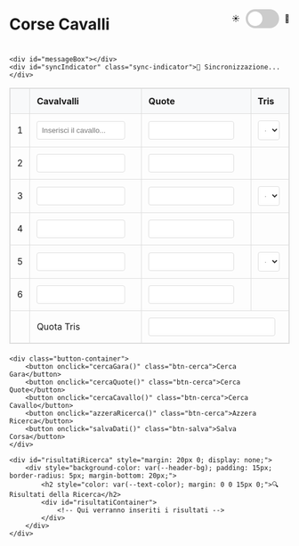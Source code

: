 <!DOCTYPE html>
<html data-theme="light">
<head>
    <title>Corse Cavalli</title>
    <meta name="viewport" content="width=device-width, initial-scale=1, maximum-scale=1">
<style>
    :root[data-theme="light"] {
        --bg-color: #ffffff;
        --text-color: #333333;
        --border-color: #dddddd;
        --header-bg: #f8f9fa;
        --button-primary: #4CAF50;
        --button-secondary: #2196F3;
        --alert-warning: #f44336;
        --alert-info: #2196F3;
    }

    :root[data-theme="dark"] {
        --bg-color: #1a1a1a;
        --text-color: #ffffff;
        --border-color: #444444;
        --header-bg: #2d2d2d;
        --button-primary: #45a049;
        --button-secondary: #1976d2;
        --alert-warning: #d32f2f;
        --alert-info: #1976d2;
    }
<style>
    body {
        font-family: Arial, sans-serif;
        max-width: 1200px;
        margin: 0 auto;
        padding: 20px;
        background-color: var(--bg-color);
        color: var(--text-color);
        transition: all 0.3s ease;
    }

    .header-controls {
        display: flex;
        justify-content: space-between;
        align-items: center;
        margin-bottom: 20px;
        flex-wrap: wrap;
        gap: 10px;
    }

    table {
        width: 100%;
        border-collapse: collapse;
        margin-bottom: 20px;
        border: 1px solid var(--border-color);
    }

    th, td {
        padding: 12px;
        text-align: left;
        border: 1px solid var(--border-color);
    }

    th {
        background-color: var(--header-bg);
    }

    input, select {
        width: 90%;
        padding: 8px;
        border: 1px solid var(--border-color);
        border-radius: 4px;
        background-color: var(--bg-color);
        color: var(--text-color);
    }

    .button-container {
        display: flex;
        gap: 10px;
        margin: 20px 0;
        flex-wrap: wrap;
    }

    button {
        padding: 10px 20px;
        color: white;
        border: none;
        border-radius: 4px;
        cursor: pointer;
        transition: opacity 0.3s ease;
    }
</style>
<style>
    .theme-switch {
        display: flex;
        align-items: center;
        gap: 10px;
    }

    .toggle-switch {
        position: relative;
        display: inline-block;
        width: 60px;
        height: 34px;
    }

    .toggle-switch input {
        opacity: 0;
        width: 0;
        height: 0;
    }

    .slider {
        position: absolute;
        cursor: pointer;
        top: 0;
        left: 0;
        right: 0;
        bottom: 0;
        background-color: #ccc;
        transition: .4s;
        border-radius: 34px;
    }

    .slider:before {
        position: absolute;
        content: "";
        height: 26px;
        width: 26px;
        left: 4px;
        bottom: 4px;
        background-color: white;
        transition: .4s;
        border-radius: 50%;
    }

    input:checked + .slider {
        background-color: var(--button-secondary);
    }

    input:checked + .slider:before {
        transform: translateX(26px);
    }

    .btn-salva {
        background-color: var(--button-primary);
    }

    .btn-cerca {
        backgrkground-color: var(--button-secondary);
    }

    .alert {
        padding: 15px;
        margin: 10px 0;
        border-radius: 4px;
        color: white;
    }

    .alert-warning {
        background-color: var(--alert-warning);
    }

    .alert-info {
        background-color: var(--alert-info);
    }

    .alert-centrale {
        position: fixed;
        top: 50%;
        left: 50%;
        transform: translate(-50%, -50%);
        background-color: #ff0000;
        color: white;
        padding: 20px;
        border-radius: 10px;
        box-shadow: 0 0 20px rgba(0,0,0,0.5);
        z-index: 1000;
        animation: blink 1s infinite;
        min-width: 300px;
        text-align: center;
    }

    @keyframes blink {
        0% { opacity: 1; }
        50% { opacity: 0.7; }
        100% { opacity: 1; }
    }

    .sync-indicator {
        position: fixed;
        top: 10px;
        right: 10px;
        background-color: var(--button-secondary);
        color: white;
        padding: 5px 10px;
        border-radius: 4px;
        font-size: 12px;
        opacity: 0;
        transition: opacity 0.3s;
    }

    .sync-indicator.visible {
        opacity: 1;
    }

    @media screen and (max-width: 768px) {
        body {
            padding: 10px;
            font-size: 14px;
        }

        table {
            font-size: 12px;
        }

        th, td {
            padding: 6px;
        }

        input, select {
            padding: 4px;
            font-size: 12px;
        }

        button {
            width: 100%;
            padding: 12px;
            font-size: 14px;
            justify-content: center;
        }

        .header-controls {
            flex-direction: column;
        }
    }
</style>
</head>
<body>
    <div class="header-controls">
        <h1>Corse Cavalli</h1>
        <div class="theme-switch">
            <span>☀️</span>
            <label class="toggle-switch">
                <input type="checkbox" id="themeToggle">
                <span class="slider"></span>
            </label>
            <span>🌙</span>
        </div>
    </div>
    
    <div id="messageBox"></div>
    <div id="syncIndicator" class="sync-indicator">🔄 Sincronizzazione...</div>
  <table id="mainTable">
        <tr>
            <th></th>
            <th>Cavalvalli</th>
            <th>Quote</th>
            <th>Tris</th>
        </tr>
        <!-- Riga 1: cavallo, quota, primo posto tris -->
        <tr>
            <td>1</td>
            <td>
                <div class="cavalli-input-container">
                    <input type="text" class="cavalli-input" placeholder="Inserisci il cavallo...">
                </div>
            </td>
            <td><input type="number" inputmode="decimal" class="quota-input"></td>
            <td>
<select class="tris-select">
    <option value="">-</option>
    <option value="1">1</option>
    <option value="2">2</option>
    <option value="3">3</option>
    <option value="4">4</option>
    <option value="5">5</option>
    <option value="6">6</option>
</select>
            </td>
        </tr>
        <!-- Riga 2: solo cavallo e quota -->
        <tr>
            <td>2</td>
            <td>
                <div class="cavalli-input-container">
                    <input type="text" class="cavalli-input">
                </div>
            </td>
            <td><input type="number" inputmode="decimal" class="quota-input"></td>
            <td></td>
        </tr>
        <!-- Riga 3: cavallo, quota, secondo posto tris -->
        <tr>
            <td>3</td>
               <td>
                <div class="cavalli-input-container">
                    <input type="text" class="cavalli-input">
                </div>
            </td>
            <td><input type="number" inputmode="decimal" class="quota-input"></td>
            <td>
                <select class="tris-select">
    <option value="">-</option>
    <option value="1">1</option>
    <option value="2">2</option>
    <option value="3">3</option>
    <option value="4">4</option>
    <option value="5">5</option>
    <option value="6">6</option>
</select>
                </select>
            </td>
        </tr>
        <!-- Riga 4: solo cavallo e quota -->
        <tr>
            <td>4</td>
            <td>
                <div class="cavalli-input-container">
                    <input type="text" class="cavalli-input">
                </div>
            </td>
            <td><input type="number" inputmode="decimal" class="quota-input"></td>
            <td></td>
        </tr>
        <!-- Riga 5: cavallo, quota, terzo posto tris -->
        <tr>
            <td>5</td>
            <td>
                <div class="cavalli-input-container">
                    <input type="text" class="cavalli-input">
                </div>
            </td>
            <td><input type="number" inputmode="decimal" class="quota-input"></td>
            <td>
                <select class="tris-select">
    <option value="">-</option>
    <option value="1">1</option>
    <option value="2">2</option>
    <option value="3">3</option>
    <option value="4">4</option>
    <option value="5">5</option>
    <option value="6">6</option>
</select>
                </select>
            </td>
        </tr>
        <!-- Riga 6: solo cavallo e quota -->
        <tr>
            <td>6</td>
            <td>
                <div class="cavalli-input-container">
                    <input type="text" class="cavalli-input">
                </div>
            </td>
            <td><input type="number" inputmode="decimal" class="quota-input"></td>
            <td></td>
        </tr>
        <!-- Riga Quota Tris -->
        <tr>
            <td></td>
            <td>Quota Tris</td>
            <td colspan="2">
                <input type="number" inputmode="decimal" class="quota-tris" style="width: 95%">
            </td>
        </tr>
    </table>

    <div class="button-container">
        <button onclick="cercaGara()" class="btn-cerca">Cerca Gara</button>
        <button onclick="cercaQuote()" class="btn-cerca">Cerca Quote</button>
        <button onclick="cercaCavallo()" class="btn-cerca">Cerca Cavallo</button>
        <button onclick="azzeraRicerca()" class="btn-cerca">Azzera Ricerca</button>
        <button onclick="salvaDati()" class="btn-salva">Salva Corsa</button>
    </div>

    <div id="risultatiRicerca" style="margin: 20px 0; display: none;">
        <div style="background-color: var(--header-bg); padding: 15px; border-radius: 5px; margin-bottom: 20px;">
            <h2 style="color: var(--text-color); margin: 0 0 15px 0;">🔍 Risultati della Ricerca</h2>
            <div id="risultatiContainer">
                <!-- Qui verranno inseriti i risultati -->
            </div>
        </div>
    </div>
<script>
let corse = [];
const SHEETS_URL = 'https://script.google.com/macros/s/AKfycbytqre6y_4j-8KJkpHtAL2b5Rl3sMxhk9Qw6e_N29cLQalqkNWDD7uW2ghS0V2EjIUj/exec';

async function leggiDaGoogleSheets() {
    try {
        document.getElementById('syncIndicator').classList.add('visible');
        const response = await fetch(SHEETS_URL + '?action=read');
        const data = await response.json();
        if (data && data.corse) {
            corse = data.corse.map(corsa => ({
                ...corsa,
                trisVincente: typeof corsa.trisVincente === 'string' ? 
                    JSON.parse(corsa.trisVincente) : corsa.trisVincente
            }));
        }
        document.getElementById('syncIndicator').classList.remove('visible');
    } catch (error) {
        console.error('Errore nella sincronizzazione:', error);
        document.getElementById('syncIndicator').classList.remove('visible');
    }
}

const themeToggle = document.getElementById('themeToggle');
themeToggle.checked = localStorage.getItem('theme') === 'dark';

function toggleTheme() {
    const html = document.documentElement;
    const isDark = themeToggle.checked;
    html.setAttribute('data-theme', isDark ? 'dark' : 'light');
    localStorage.setItem('theme', isDark ? 'dark' : 'light');
}
function mostraMessaggio(messaggio, tipo) {
    const messageBox = document.getElementById('messageBox');
    messageBox.innerHTML = `<div class="alert alert-${tipo}">${messaggio}</div>`;
    setTimeout(() => {
        messageBox.innerHTML = '';
    }, 8000);
}

function mostraAlertCentrale(tipo, risultati) {
    const audio = new Audio('https://www.soundjay.com/misc/sounds/bell-ringing-01.mp3');
    audio.play();

    const alertDiv = document.createElement('div');
    alertDiv.className = 'alert-centrale';
    
    let titoloMessaggio = '';
    switch(tipo) {
        case 'gara':
            titoloMessaggio = '‼️ GARE TROVATE ‼️';
            break;
        case 'cavallo':
            titoloMessaggio = '‼️ CAVALLO TROVATO ‼️';
            break;
        case 'quote':
            titoloMessaggio = '‼️ QUOTE TROVATE ‼️';
            break;
    }

    alertDiv.innerHTML = `
        <h2>${titoloMessaggio}</h2>
        <div class="alert-contenuto">
            <p>Trovati ${risultati} risultati</p>
            <p><strong>Controlla la tabella sotto</strong></p>
        </div>
        <button class="alert-button" onclick="this.parentElement.remove()">OK - HO VISTO</button>
    `;

    document.body.appendChild(alertDiv);
}

function pulisciForm() {
    const inputs = document.querySelectorAll('#mainTable input, #mainTable select');
    inputs.forEach(input => {
        if (input.tagName === 'SELECT') {
            input.selectedIndex = 0;
        } else {
            input.value = '';
        }
    });
}

function azzeraRicerca() {
    const risultatiDiv = document.getElementById('risultatiRicerca');
    const risultatiContainer = document.getElementById('risultatiContainer');
    risultatiContainer.innerHTML = '';
    risultatiDiv.style.display = 'none';
    mostraMessaggio('✅ Ricerca azzerata', 'info');
}
function cercaGara() {
    const righe = document.querySelectorAll('#mainTable tr');
    const datiAttuali = [];

    // Raccoglie i dati dalla tabella
    for (let i = 1; i < 7; i++) {
        const riga = righe[i];
        const cavallo = riga.querySelector('.cavalli-input').value;
        const quota = riga.querySelector('.quota-input').value;
        
        if (!cavallo || !quota) {
            mostraMessaggio('⚠️ Per cercare una gara devi inserire tutti i cavalli e tutte le quote!', 'warning');
            return;
        }

        datiAttuali.push({
            cavallo: cavallo,
            quota: quota
        });
    }

    const risultati = corse.filter(corsa => {
        return corsa.dati.every((rigaCorsa, index) => {
            const rigaAttuale = datiAttuali[index];
            return rigaCorsa.cavallo === rigaAttuale.cavallo &&
                   rigaCorsa.quota === rigaAttuale.quota;
        });
    });

    mostraRisultatiRicerca(risultati, 'gara');
}

function cercaCavallo() {
    const inputs = document.querySelectorAll('.cavalli-input');
    let corsiaRicerca = 0;
    let cavalloDaCercare = '';

    inputs.forEach((input, index) => {
        if (input.value.trim()) {
            corsiaRicerca = index + 1;
            cavalloDaCercare = input.value.trim();
        }
    });

    if (!cavalloDaCercare) {
        mostraMessaggio('⚠️ Inserisci un cavallo da cercare', 'warning');
        return;
    }

    const risultati = corse.filter(corsa => {
        const rigaCorrispondente = corsa.dati[corsiaRicerca - 1];
        return rigaCorrispondente && 
               rigaCorrispondente.cavallo.toLowerCase().includes(cavalloDaCercare.toLowerCase());
    });

    mostraRisultatiRicerca(risultati, 'cavallo');
}

function cercaQuote() {
    const righe = document.querySelectorAll('#mainTable tr');
    const quoteAttuali = [];

    for (let i = 1; i < 7; i++) {
        const quota = righe[i].querySelector('.quota-input').value;
        if (quota) {
            quoteAttuali.push({
                numero: i,
                quota: quota
            });
        }
    }

    if (quoteAttuali.length === 0) {
        mostraMessaggio('⚠️ Inserisci almeno una quota da cercare', 'warning');
        return;
    }

    const risultati = corse.filter(corsa => {
        return quoteAttuali.every(quotaRiga => {
            const rigaCorsa = corsa.dati[quotaRiga.numero - 1];
            return rigaCorsa && rigaCorsa.quota === quotaRiga.quota;
        });
    });

    mostraRisultatiRicerca(risultati, 'quote');
}

function mostraRisultatiRicerca(risultati, tipo) {
    const risultatiDiv = document.getElementById('risultatiRicerca');
    const risultatiContainer = document.getElementById('risultatiContainer');
    
    risultatiContainer.innerHTML = '';
    
    if (risultati.length > 0) {
        risultati.forEach(risultato => {
            const resultDiv = document.createElement('div');
            resultDiv.style.backgroundColor = 'var(--bg-color)';
            resultDiv.style.padding = '15px';
            resultDiv.style.marginBottom = '15px';
            resultDiv.style.borderRadius = '5px';
            resultDiv.style.border = '2px solid var(--button-secondary)';
            
            resultDiv.innerHTML = `
                <div style="background-color: #ff0000; color: white; padding: 15px; margin-bottom: 10px; border-radius: 5px; text-align: center; font-size: 1.2em; font-weight: bold;">
                    🎯 TRIS VINCENTE: ${risultato.trisVincente.primo}-${risultato.trisVincente.secondo}-${risultato.trisVincente.terzo}
                    <br>
                    💰 QUOTA TRIS: ${risultato.quotaTris}
                </div>
                <table style="width: 100%; margin-bottom: 10px;">
                    <tr>
                        <th>Numero</th>
                        <th>Cavallo</th>
                        <th>Quota</th>
                        <th>Tris</th>
                    </tr>
                    ${risultato.dati.map(riga => `
                        <tr>
                            <td>${riga.numero}</td>
                            <td>${riga.cavallo}</td>
                            <td>${riga.quota}</td>
                            <td>${riga.tris || '-'}</td>
                        </tr>
                    `).join('')}
                </table>
            `;
            risultatiContainer.appendChild(resultDiv);
        });
        
        risultatiDiv.style.display = 'block';
        risultatiDiv.scrollIntoView({ behavior: 'smooth' });
        mostraAlertCentrale(tipo, risultati.length);
    } else {
        risultatiDiv.style.display = 'none';
        mostraAlertCentrale(tipo, 0);
    }
}
}
async function salvaDati() {
    const righe = document.querySelectorAll('#mainTable tr');
    const quotaTris = document.querySelector('.quota-tris').value;

    if (!quotaTris) {
        mostraMessaggio('⚠️ Inserisci la quota tris!', 'warning');
        return;
    }

    // Trova le righe con la tris selezionata
    const trisSelezionate = Array.from(document.querySelectorAll('.tris-select'))
        .filter(select => select.value)
        .map(select => ({
            numero: select.closest('tr').cells[0].textContent,
            posizione: select.value
        }));

    if (trisSelezionate.length !== 3) {
        mostraMessaggio('⚠️ Seleziona tutti e tre i posti della tris!', 'warning');
        return;
    }

    const corsa = {
        id: Date.now(),
        quotaTris: quotaTris,
        trisVincente: {
            primo: trisSelezionate.find(t => t.posizione === '1').numero,
            secondo: trisSelezionate.find(t => t.posizione === '2').numero,
            terzo: trisSelezionate.find(t => t.posizione === '3').numero
        },
        dati: []
    };

    // Raccoglie i dati di ogni riga
    for (let i = 1; i < 7; i++) {
        const riga = righe[i];
        const cavallo = riga.querySelector('.cavalli-input').value;
        const quota = riga.querySelector('.quota-input').value;
        const trisSelect = riga.querySelector('.tris-select');
        
        corsa.dati.push({
            numero: i,
            cavallo: cavallo,
            quota: quota,
            tris: trisSelect ? trisSelect.value : ''
        });
    }

    if (corsa.dati.every(riga => !riga.cavallo)) {
        mostraMessaggio('⚠️ Inserisci almeno un cavallo!', 'warning');
        return;
    }

    mostraMessaggio('⌛ Salvataggio in corso...', 'info');

    try {
        const salvataggioOk = await salvaInGoogleSheets(corsa);
        if (salvataggioOk) {
            await leggiDaGoogleSheets();
            pulisciForm();
            mostraMessaggio('✅ Corsa salvata con successo!', 'info');
        } else {
            mostraMessaggio('⚠️ Errore nel salvataggio', 'warning');
        }
    } catch (error) {
        console.error('Errore nel salvataggio:', error);
        mostraMessaggio('⚠️ Errore nel salvataggio', 'warning');
    }
}

async function salvaInGoogleSheets(corsa) {
    try {
        const response = await fetch(SHEETS_URL, {
            method: 'POST',
            mode: 'no-cors',
            headers: {
                'Content-Type': 'application/json',
            },
            body: JSON.stringify({
                ...corsa,
                trisVincente: JSON.stringify(corsa.trisVincente)
            })
        });

        await new Promise(resolve => setTimeout(resolve, 2000));
        return true;
    } catch (error) {
        console.error('Errore nel salvataggio:', error);
        return false;
    }
}

// Event Listeners
document.addEventListener('DOMContentLoaded', function() {
    themeToggle.addEventListener('change', toggleTheme);
    toggleTheme();
    
    // Gestione della selezione della tris
    const trisSelects = document.querySelectorAll('.tris-select');
    trisSelects.forEach(select => {
        select.addEventListener('change', function() {
            const selectedValue = this.value;
            if (selectedValue) {
                trisSelects.forEach(otherSelect => {
                    if (otherSelect !== this && otherSelect.value === selectedValue) {
                        otherSelect.value = '';
                    }
                });
            }
        });
    });
});

// Inizializzazione all'avvio
window.onload = async function() {
    console.log('Pagina caricata');
    await leggiDaGoogleSheets();
    toggleTheme();
    setInterval(leggiDaGoogleSheets, 60000);
};
</script>
</body>
</html>
